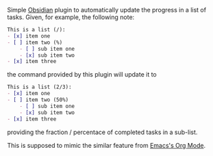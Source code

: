Simple [Obsidian](https://obsidian.md) plugin to automatically update the progress in a list of
tasks. Given, for example, the following note:

```md
This is a list (/):
- [x] item one
- [ ] item two (%)
    - [ ] sub item one
    - [x] sub item two
- [x] item three
```

the command provided by this plugin will update it to

```md
This is a list (2/3):
- [x] item one
- [ ] item two (50%)
    - [ ] sub item one
    - [x] sub item two
- [x] item three
```

providing the fraction / percentace of completed tasks in a sub-list.

This is supposed to mimic the similar feature from [Emacs's Org Mode](https://orgmode.org/).
